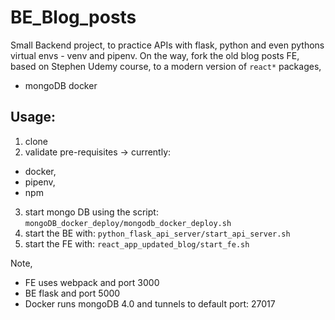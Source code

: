 # BE_Blog_posts
Small Backend project,
to practice APIs with flask, python and even pythons virtual envs - venv and pipenv.
On the way, fork the old blog posts FE,
based on Stephen Udemy course,
to a modern version of `react*` packages,
+ mongoDB docker

## Usage:
1. clone
2. validate pre-requisites -> currently:
* docker,
* pipenv,
* npm
3. start mongo DB using the script: `mongoDB_docker_deploy/mongodb_docker_deploy.sh`
4. start the BE with: `python_flask_api_server/start_api_server.sh`
5. start the FE with: `react_app_updated_blog/start_fe.sh`

Note,
* FE uses webpack and port 3000
* BE flask and port 5000
* Docker runs mongoDB 4.0 and tunnels to default port: 27017

